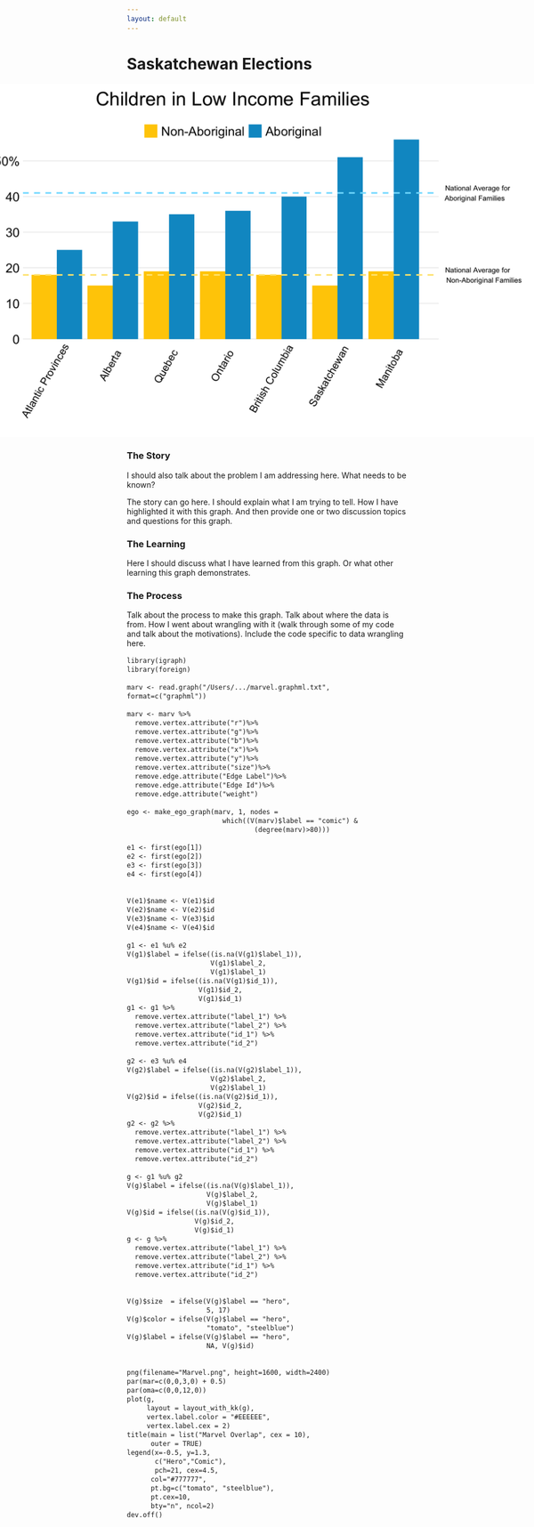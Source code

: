 ```yaml
---
layout: default
---
```


# Saskatchewan Elections

<img src="/images/Child_Poverty.png" alt="image" style = "max-width: 200%; margin-left: -50%" align = "center">

### The Story
I should also talk about the problem I am addressing here. What needs to be known? 

The story can go here. I should explain what I am trying to tell. How I have highlighted it with this graph. And then provide one or two discussion topics and questions for this graph. 

### The Learning
Here I should discuss what I have learned from this graph. Or what other learning this graph demonstrates. 

### The Process
Talk about the process to make this graph. Talk about where the data is from. 
How I went about wrangling with it (walk through some of my code and talk about the motivations). 
Include the code specific to data wrangling here. 

```
library(igraph)
library(foreign)

marv <- read.graph("/Users/.../marvel.graphml.txt", format=c("graphml"))

marv <- marv %>%
  remove.vertex.attribute("r")%>%
  remove.vertex.attribute("g")%>%
  remove.vertex.attribute("b")%>%
  remove.vertex.attribute("x")%>%
  remove.vertex.attribute("y")%>%
  remove.vertex.attribute("size")%>%
  remove.edge.attribute("Edge Label")%>%
  remove.edge.attribute("Edge Id")%>%
  remove.edge.attribute("weight")

ego <- make_ego_graph(marv, 1, nodes = 
                        which((V(marv)$label == "comic") &
                                (degree(marv)>80)))

e1 <- first(ego[1])
e2 <- first(ego[2])
e3 <- first(ego[3])
e4 <- first(ego[4])


V(e1)$name <- V(e1)$id
V(e2)$name <- V(e2)$id
V(e3)$name <- V(e3)$id
V(e4)$name <- V(e4)$id

g1 <- e1 %u% e2
V(g1)$label = ifelse((is.na(V(g1)$label_1)), 
                     V(g1)$label_2, 
                     V(g1)$label_1)
V(g1)$id = ifelse((is.na(V(g1)$id_1)),
                  V(g1)$id_2, 
                  V(g1)$id_1)
g1 <- g1 %>%
  remove.vertex.attribute("label_1") %>%
  remove.vertex.attribute("label_2") %>%
  remove.vertex.attribute("id_1") %>%
  remove.vertex.attribute("id_2") 

g2 <- e3 %u% e4
V(g2)$label = ifelse((is.na(V(g2)$label_1)), 
                     V(g2)$label_2, 
                     V(g2)$label_1)
V(g2)$id = ifelse((is.na(V(g2)$id_1)), 
                  V(g2)$id_2, 
                  V(g2)$id_1)
g2 <- g2 %>%
  remove.vertex.attribute("label_1") %>%
  remove.vertex.attribute("label_2") %>%
  remove.vertex.attribute("id_1") %>%
  remove.vertex.attribute("id_2") 

g <- g1 %u% g2
V(g)$label = ifelse((is.na(V(g)$label_1)), 
                    V(g)$label_2, 
                    V(g)$label_1)
V(g)$id = ifelse((is.na(V(g)$id_1)), 
                 V(g)$id_2,
                 V(g)$id_1)
g <- g %>%
  remove.vertex.attribute("label_1") %>%
  remove.vertex.attribute("label_2") %>%
  remove.vertex.attribute("id_1") %>%
  remove.vertex.attribute("id_2") 


V(g)$size  = ifelse(V(g)$label == "hero",
                    5, 17)
V(g)$color = ifelse(V(g)$label == "hero", 
                    "tomato", "steelblue")
V(g)$label = ifelse(V(g)$label == "hero",
                    NA, V(g)$id)


png(filename="Marvel.png", height=1600, width=2400)
par(mar=c(0,0,3,0) + 0.5)
par(oma=c(0,0,12,0))
plot(g, 
     layout = layout_with_kk(g),
     vertex.label.color = "#EEEEEE", 
     vertex.label.cex = 2)
title(main = list("Marvel Overlap", cex = 10), 
      outer = TRUE)
legend(x=-0.5, y=1.3,
       c("Hero","Comic"), 
       pch=21, cex=4.5,
      col="#777777", 
      pt.bg=c("tomato", "steelblue"), 
      pt.cex=10, 
      bty="n", ncol=2)
dev.off()

```
